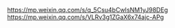 <!-- @format -->

https://mp.weixin.qq.com/s/q_5Csu4bCwIsNM1yJ98DEg
https://mp.weixin.qq.com/s/VLRv3g1ZGaX6x74ajc-APg
